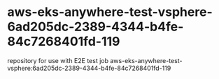 # aws-eks-anywhere-test-vsphere-6ad205dc-2389-4344-b4fe-84c7268401fd-119
repository for use with E2E test job aws-eks-anywhere-test-vsphere:6ad205dc-2389-4344-b4fe-84c7268401fd-119
